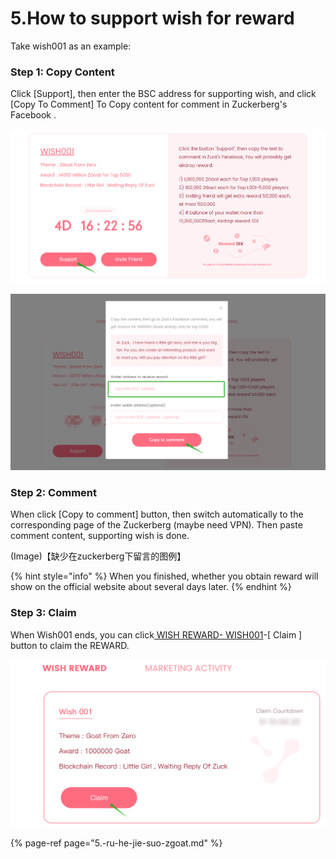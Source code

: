 # 5.How to support wish for reward

Take wish001 as an example:

### Step 1: Copy Content 

Click \[Support\], then enter the BSC address for supporting wish, and click \[Copy To Comment\] To Copy content for comment in Zuckerberg's Facebook .

![](../../.gitbook/assets/ru-he-can-yu-xin-yuan-dan-1.png)

![](../../.gitbook/assets/can-yu-zhi-chi-ying-wen-.png)

### Step 2: Comment

When click \[Copy to comment\] button, then switch automatically to the corresponding page of the Zuckerberg \(maybe need VPN\). Then paste comment content, supporting wish is done.

\(Image\)【缺少在zuckerberg下留言的图例】

{% hint style="info" %}
When you finished, whether you obtain reward will show on the official website about  several days later.
{% endhint %}



### Step 3: Claim

When Wish001 ends, you can click[ WISH REWARD- WISH001](http://zgoat.org/reward%20)-\[ Claim \] button to claim the REWARD.

![](../../.gitbook/assets/can-yu-huo-dong-claim.png)

{% page-ref page="5.-ru-he-jie-suo-zgoat.md" %}



